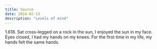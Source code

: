 ```yaml
---
title: Source
date: 2024-02-13
description: "Levels of mind"
---
```

1.618. Sat cross-legged on a rock in the sun, I enjoyed the sun in my face. Eyes closed, I had my hands on my knees. For the first time in my life, my hands felt the same hands.